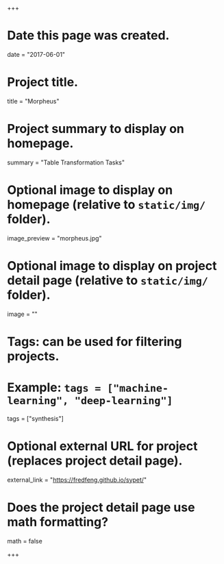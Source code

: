 +++
# Date this page was created.
date = "2017-06-01"

# Project title.
title = "Morpheus"

# Project summary to display on homepage.
summary = "Table Transformation Tasks"

# Optional image to display on homepage (relative to `static/img/` folder).
image_preview = "morpheus.jpg"

# Optional image to display on project detail page (relative to `static/img/` folder).
image = ""

# Tags: can be used for filtering projects.
# Example: `tags = ["machine-learning", "deep-learning"]`
tags = ["synthesis"]

# Optional external URL for project (replaces project detail page).
external_link = "https://fredfeng.github.io/sypet/"

# Does the project detail page use math formatting?
math = false

+++
